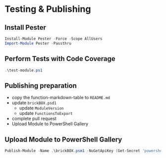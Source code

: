 # Testing & Publishing

## Install Pester

``` powershell
Install-Module Pester -Force -Scope AllUsers
Import-Module Pester -Passthru
```

## Perform Tests with Code Coverage

``` powershell
.\test-module.ps1
```

## Publishing preparation

- copy the function-markdown-table to `README.md`
- update `brickBOX.psd1`
  - update `ModuleVersion`
  - update `FunctionsToExport`
- complete pull request
- Upload Module to PowerShell Gallery


## Upload Module to PowerShell Gallery
``` powershell
Publish-Module -Name .\brickBOX.psm1 -NuGetApiKey (Get-Secret 'powershellgallery' 'ApiKey' -AsPlainText)
```

